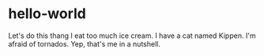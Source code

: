 # hello-world
Let's do this thang
I eat too much ice cream. I have a cat named Kippen. I'm afraid of tornados. Yep, that's me in a nutshell.

